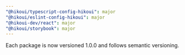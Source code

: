 ```yaml
---
"@hikoui/typescript-config-hikoui": major
"@hikoui/eslint-config-hikoui": major
"@hikoui-dev/react": major
"@hikoui/storybook": major
---
```


Each package is now versioned 1.0.0 and follows semantic versioning.
